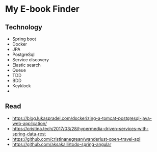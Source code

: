 # My E-book Finder

Technology
--------
* Spring boot
* Docker
* JPA
* PostgreSql
* Service discovery
* Elastic search
* Queue
* TDD
* BDD
* Keyklock
* 

Read
---
* https://blog.lukaspradel.com/dockerizing-a-tomcat-postgresql-java-web-application/
* https://cristina.tech/2017/03/28/hypermedia-driven-services-with-spring-data-rest
* https://github.com/cristinanegrean/wanderlust-open-travel-api
* https://github.com/aksakalli/todo-spring-angular

